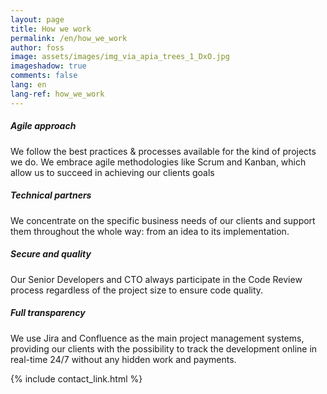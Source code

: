 ```yaml
---
layout: page
title: How we work
permalink: /en/how_we_work
author: foss
image: assets/images/img_via_apia_trees_1_DxO.jpg
imageshadow: true
comments: false
lang: en
lang-ref: how_we_work
---
```


<h5>Agile approach</h5>
We follow the best practices & processes available for the kind of projects we do. We embrace agile methodologies like Scrum and Kanban,  which allow us to succeed in achieving our clients goals

<h5>Technical partners</h5>
We concentrate on the specific business needs of our clients and support them throughout the whole way: from an idea to its implementation.

<h5>Secure and quality</h5>
Our Senior Developers and CTO always participate in the Code Review process regardless of the project size to ensure code quality.

<h5>Full transparency</h5>
We use Jira and Confluence as the main project management systems, providing our clients with the possibility to track the development online in real-time 24/7 without any hidden work and payments.


{% include contact_link.html %}